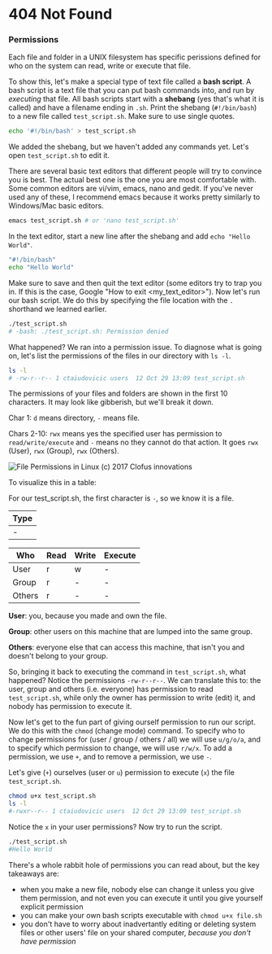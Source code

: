 # 404 Not Found

### Permissions
Each file and folder in a UNIX filesystem has specific perissions defined for who on the system can read, write or execute that file.

To show this, let's make a special type of text file called a **bash script**. A bash script is a text file that you can put bash commands into, and run by *executing* that file. All bash scripts start with a **shebang** (yes that's what it is called) and have a filename ending in `.sh`. Print the shebang (`#!/bin/bash`) to a new file called `test_script.sh`. Make sure to use single quotes.

```bash
echo '#!/bin/bash' > test_script.sh
```

We added the shebang, but we haven't added any commands yet. Let's open `test_script.sh` to edit it. 

There are several basic text editors that different people will try to convince you is best. The actual best one is the one you are most comfortable with. Some common editors are vi/vim, emacs, nano and gedit. If you've never used any of these, I recommend emacs because it works pretty similarly to Windows/Mac basic editors.

```bash
emacs test_script.sh # or 'nano test_script.sh'
```

In the text editor, start a new line after the shebang and add `echo "Hello World"`.

```bash
"#!/bin/bash"
echo "Hello World"
```

Make sure to save and then quit the text editor (some editors try to trap you in. If this is the case, Google "How to exit <my_text_editor>"). Now let's run our bash script. We do this by specifying the file location with the `.` shorthand we learned earlier.

```bash
./test_script.sh
# -bash: ./test_script.sh: Permission denied
```

What happened? We ran into a permission issue. To diagnose what is going on, let's list the permissions of the files in our directory with `ls -l`.

```bash
ls -l
# -rw-r--r-- 1 ctaiudovicic users  12 Oct 29 13:09 test_script.sh
```

The permissions of your files and folders are shown in the first 10 characters. It may look like gibberish, but we'll break it down.

Char 1: `d` means directory, `-` means file.

Chars 2-10: `rwx` means yes the specified user has permission to `read/write/execute` and `-` means no they cannot do that action. It goes `rwx` (User), `rwx` (Group), `rwx` (Others).

![File Permissions in Linux (c) 2017 Clofus innovations](./data/permissions.jpg)

To visualize this in a table:

For our test_script.sh, the first character is `-`, so we know it is a file.

| Type |
| ---- |
| - |

| Who | Read | Write | Execute |
| --- | ---- | ----- | ------- |
| User | r | w | - |
| Group | r | - | - |
| Others | r | - | - |

**User**: you, because you made and own the file.

**Group**: other users on this machine that are lumped into the same group.

**Others**: everyone else that can access this machine, that isn't you and doesn't belong to your group.

So, bringing it back to executing the command in `test_script.sh`, what happened? Notice the permissions `-rw-r--r--`. We can translate this to: the user, group and others (i.e. everyone) has permission to read `test_script.sh`, while only the owner has permission to write (edit) it, and nobody has permission to execute it.

Now let's get to the fun part of giving ourself permission to run our script. We do this with the `chmod` (change mode) command. To specify who to change permissions for (user / group / others / all) we will use `u/g/o/a`, and to specify which permission to change, we will use `r/w/x`. To add a permission, we use `+`, and to remove a permission, we use `-`.

Let's give (`+`) ourselves (user or `u`) permission to execute (`x`) the file `test_script.sh`.

```bash
chmod u+x test_script.sh
ls -l
#-rwxr--r-- 1 ctaiudovicic users  12 Oct 29 13:09 test_script.sh
```

Notice the `x` in your user permissions? Now try to run the script.

```bash
./test_script.sh
#Hello World
```

There's a whole rabbit hole of permissions you can read about, but the key takeaways are:

- when you make a new file, nobody else can change it unless you give them permission, and not even you can execute it until you give yourself explicit permission
- you can make your own bash scripts executable with `chmod u+x file.sh`
- you don't have to worry about inadvertantly editing or deleting system files or other users' file on your shared computer, *because you don't have permission*

